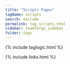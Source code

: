 ```yaml
---
title: "Scripts Pages"
tagName: scripts
search: exclude
permalink: tag_scripts.html
sidebar: teamforge_sidebar
folder: tags
---
```

{% include taglogic.html %}

{% include links.html %}
